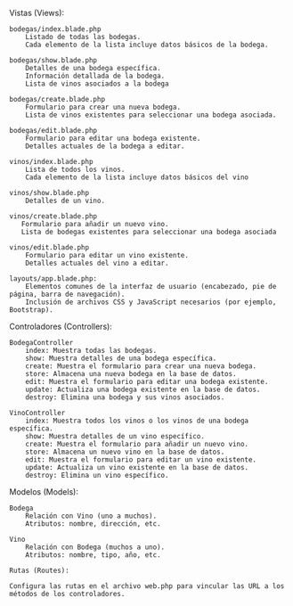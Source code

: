 Vistas (Views):

    bodegas/index.blade.php
        Listado de todas las bodegas.
        Cada elemento de la lista incluye datos básicos de la bodega.

    bodegas/show.blade.php
        Detalles de una bodega específica.
        Información detallada de la bodega.
        Lista de vinos asociados a la bodega

    bodegas/create.blade.php
        Formulario para crear una nueva bodega.
        Lista de vinos existentes para seleccionar una bodega asociada.

    bodegas/edit.blade.php
        Formulario para editar una bodega existente.
        Detalles actuales de la bodega a editar.

    vinos/index.blade.php
        Lista de todos los vinos.
        Cada elemento de la lista incluye datos básicos del vino

    vinos/show.blade.php
        Detalles de un vino.

    vinos/create.blade.php
       Formulario para añadir un nuevo vino.
       Lista de bodegas existentes para seleccionar una bodega asociada

    vinos/edit.blade.php
        Formulario para editar un vino existente.
        Detalles actuales del vino a editar.

    layouts/app.blade.php:
        Elementos comunes de la interfaz de usuario (encabezado, pie de página, barra de navegación).
        Inclusión de archivos CSS y JavaScript necesarios (por ejemplo, Bootstrap).

Controladores (Controllers):

    BodegaController
        index: Muestra todas las bodegas.
        show: Muestra detalles de una bodega específica.
        create: Muestra el formulario para crear una nueva bodega.
        store: Almacena una nueva bodega en la base de datos.
        edit: Muestra el formulario para editar una bodega existente.
        update: Actualiza una bodega existente en la base de datos.
        destroy: Elimina una bodega y sus vinos asociados.

    VinoController
        index: Muestra todos los vinos o los vinos de una bodega específica.
        show: Muestra detalles de un vino específico.
        create: Muestra el formulario para añadir un nuevo vino.
        store: Almacena un nuevo vino en la base de datos.
        edit: Muestra el formulario para editar un vino existente.
        update: Actualiza un vino existente en la base de datos.
        destroy: Elimina un vino específico.

Modelos (Models):

    Bodega
        Relación con Vino (uno a muchos).
        Atributos: nombre, dirección, etc.

    Vino
        Relación con Bodega (muchos a uno).
        Atributos: nombre, tipo, año, etc.

    Rutas (Routes):
    
    Configura las rutas en el archivo web.php para vincular las URL a los métodos de los controladores.
